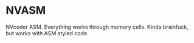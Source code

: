# NVASM
NVcoder ASM. Everything works through memory cells. Kinda brainfuck, but works with ASM styled code.
